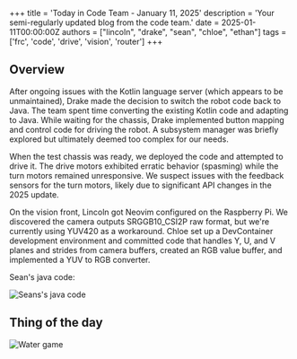 +++
title = 'Today in Code Team - January 11, 2025'
description = 'Your semi-regularly updated blog from the code team.'
date = 2025-01-11T00:00:00Z
authors = ["lincoln", "drake", "sean", "chloe", "ethan"]
tags = ['frc', 'code', 'drive', 'vision', 'router']
+++

## Overview

After ongoing issues with the Kotlin language server (which appears to be unmaintained), Drake made the decision to switch the robot code back to Java. The team spent time converting the existing Kotlin code and adapting to Java. While waiting for the chassis, Drake implemented button mapping and control code for driving the robot. A subsystem manager was briefly explored but ultimately deemed too complex for our needs.

When the test chassis was ready, we deployed the code and attempted to drive it. The drive motors exhibited erratic behavior (spasming) while the turn motors remained unresponsive. We suspect issues with the feedback sensors for the turn motors, likely due to significant API changes in the 2025 update.

On the vision front, Lincoln got Neovim configured on the Raspberry Pi. We discovered the camera outputs SRGGB10_CSI2P raw format, but we're currently using YUV420 as a workaround. Chloe set up a DevContainer development environment and committed code that handles Y, U, and V planes and strides from camera buffers, created an RGB value buffer, and implemented a YUV to RGB converter.

Sean's java code:

![Seans's java code](/blog/today-in-code-team/2025/assets/jan11-sean-code.png)


## Thing of the day

![Water game](/blog/today-in-code-team/2025/assets/jan11-water-game.png)
